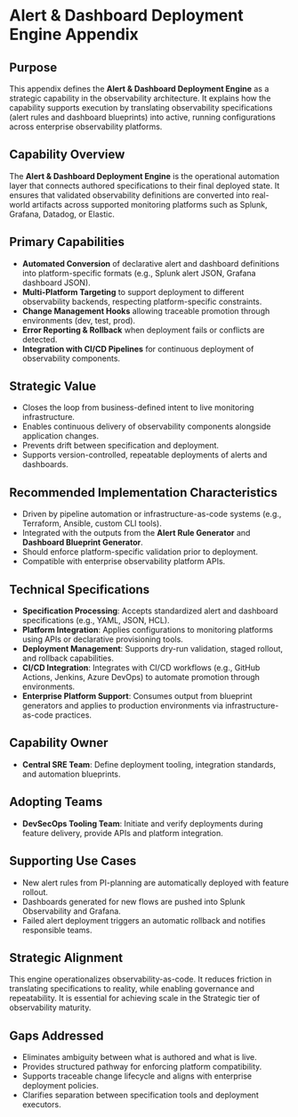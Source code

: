 # Alert & Dashboard Deployment Engine Appendix

## Purpose
This appendix defines the **Alert & Dashboard Deployment Engine** as a strategic capability in the observability architecture. It explains how the capability supports execution by translating observability specifications (alert rules and dashboard blueprints) into active, running configurations across enterprise observability platforms.

## Capability Overview
The **Alert & Dashboard Deployment Engine** is the operational automation layer that connects authored specifications to their final deployed state. It ensures that validated observability definitions are converted into real-world artifacts across supported monitoring platforms such as Splunk, Grafana, Datadog, or Elastic.

## Primary Capabilities
- **Automated Conversion** of declarative alert and dashboard definitions into platform-specific formats (e.g., Splunk alert JSON, Grafana dashboard JSON).
- **Multi-Platform Targeting** to support deployment to different observability backends, respecting platform-specific constraints.
- **Change Management Hooks** allowing traceable promotion through environments (dev, test, prod).
- **Error Reporting & Rollback** when deployment fails or conflicts are detected.
- **Integration with CI/CD Pipelines** for continuous deployment of observability components.

## Strategic Value
- Closes the loop from business-defined intent to live monitoring infrastructure.
- Enables continuous delivery of observability components alongside application changes.
- Prevents drift between specification and deployment.
- Supports version-controlled, repeatable deployments of alerts and dashboards.

## Recommended Implementation Characteristics
- Driven by pipeline automation or infrastructure-as-code systems (e.g., Terraform, Ansible, custom CLI tools).
- Integrated with the outputs from the **Alert Rule Generator** and **Dashboard Blueprint Generator**.
- Should enforce platform-specific validation prior to deployment.
- Compatible with enterprise observability platform APIs.

## Technical Specifications
- **Specification Processing**: Accepts standardized alert and dashboard specifications (e.g., YAML, JSON, HCL).
- **Platform Integration**: Applies configurations to monitoring platforms using APIs or declarative provisioning tools.
- **Deployment Management**: Supports dry-run validation, staged rollout, and rollback capabilities.
- **CI/CD Integration**: Integrates with CI/CD workflows (e.g., GitHub Actions, Jenkins, Azure DevOps) to automate promotion through environments.
- **Enterprise Platform Support**: Consumes output from blueprint generators and applies to production environments via infrastructure-as-code practices.

## Capability Owner
- **Central SRE Team**: Define deployment tooling, integration standards, and automation blueprints.

## Adopting Teams
- **DevSecOps Tooling Team**: Initiate and verify deployments during feature delivery, provide APIs and platform integration.

## Supporting Use Cases
- New alert rules from PI-planning are automatically deployed with feature rollout.
- Dashboards generated for new flows are pushed into Splunk Observability and Grafana.
- Failed alert deployment triggers an automatic rollback and notifies responsible teams.

## Strategic Alignment
This engine operationalizes observability-as-code. It reduces friction in translating specifications to reality, while enabling governance and repeatability. It is essential for achieving scale in the Strategic tier of observability maturity.

## Gaps Addressed
- Eliminates ambiguity between what is authored and what is live.
- Provides structured pathway for enforcing platform compatibility.
- Supports traceable change lifecycle and aligns with enterprise deployment policies.
- Clarifies separation between specification tools and deployment executors.

